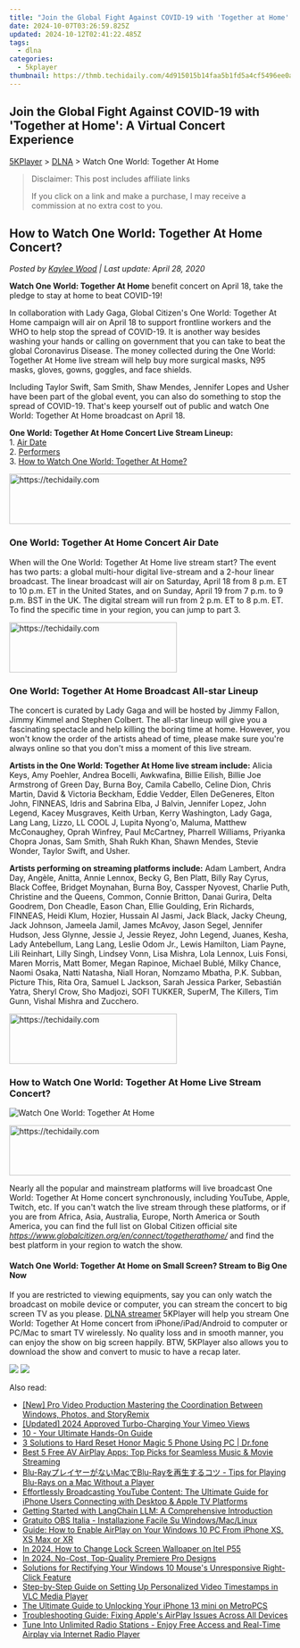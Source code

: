 ```yaml
---
title: "Join the Global Fight Against COVID-19 with 'Together at Home': A Virtual Concert Experience"
date: 2024-10-07T03:26:59.825Z
updated: 2024-10-12T02:41:22.485Z
tags:
  - dlna
categories:
  - 5kplayer
thumbnail: https://thmb.techidaily.com/4d915015b14faa5b1fd5a4cf5496ee0a4d386e84bd18007683e60195b160e324.jpg
---
```


## Join the Global Fight Against COVID-19 with 'Together at Home': A Virtual Concert Experience

[5KPlayer](https://tools.techidaily.com/5kplayer/products/) \> [DLNA](https://tools.techidaily.com/5kplayer/dlna/) \> Watch One World: Together At Home 

>  Disclaimer: This post includes affiliate links
>
>  If you click on a link and make a purchase, I may receive a commission at no extra cost to you.
>

## How to Watch One World: Together At Home Concert?

 _Posted by [Kaylee Wood](https://www.quora.com/profile/Amanda-Hu-21) | Last update: April 28, 2020_

**Watch One World: Together At Home** benefit concert on April 18, take the pledge to stay at home to beat COVID-19!

In collaboration with Lady Gaga, Global Citizen's One World: Together At Home campaign will air on April 18 to support frontline workers and the WHO to help stop the spread of COVID-19\. It is another way besides washing your hands or calling on government that you can take to beat the global Coronavirus Disease. The money collected during the One World: Together At Home live stream will help buy more surgical masks, N95 masks, gloves, gowns, goggles, and face shields.

Including Taylor Swift, Sam Smith, Shaw Mendes, Jennifer Lopes and Usher have been part of the global event, you can also do something to stop the spread of COVID-19\. That's keep yourself out of public and watch One World: Together At Home broadcast on April 18.

**One World: Together At Home Concert Live Stream Lineup:**   
 1\. [Air Date](https://tools.techidaily.com/5kplayer/dlna/)  
 2\. [Performers](https://tools.techidaily.com/5kplayer/dlna/)  
 3\. [How to Watch One World: Together At Home?](https://tools.techidaily.com/5kplayer/dlna/)

<!-- affiliate ads begin -->
<a href="https://aligracehair.sjv.io/c/5597632/1934188/19272" target="_top" id="1934188">
  <img src="//a.impactradius-go.com/display-ad/19272-1934188" border="0" alt="https://techidaily.com" width="728" height="90"/>
</a>
<img height="0" width="0" src="https://aligracehair.sjv.io/i/5597632/1934188/19272" style="position:absolute;visibility:hidden;" border="0" />
<!-- affiliate ads end -->

### One World: Together At Home Concert Air Date

When will the One World: Together At Home live stream start? The event has two parts: a global multi-hour digital live-stream and a 2-hour linear broadcast. The linear broadcast will air on Saturday, April 18 from 8 p.m. ET to 10 p.m. ET in the United States, and on Sunday, April 19 from 7 p.m. to 9 p.m. BST in the UK. The digital stream will run from 2 p.m. ET to 8 p.m. ET. To find the specific time in your region, you can jump to part 3.

<!-- affiliate ads begin -->
<a href="https://aligracehair.sjv.io/c/5597632/2012401/19272" target="_top" id="2012401">
  <img src="//a.impactradius-go.com/display-ad/19272-2012401" border="0" alt="https://techidaily.com" width="300" height="90"/>
</a>
<img height="0" width="0" src="https://aligracehair.sjv.io/i/5597632/2012401/19272" style="position:absolute;visibility:hidden;" border="0" />
<!-- affiliate ads end -->

### One World: Together At Home Broadcast All-star Lineup

The concert is curated by Lady Gaga and will be hosted by Jimmy Fallon, Jimmy Kimmel and Stephen Colbert. The all-star lineup will give you a fascinating spectacle and help killing the boring time at home. However, you won't know the order of the artists ahead of time, please make sure you're always online so that you don't miss a moment of this live stream.

**Artists in the One World: Together At Home live stream include:** Alicia Keys, Amy Poehler, Andrea Bocelli, Awkwafina, Billie Eilish, Billie Joe Armstrong of Green Day, Burna Boy, Camila Cabello, Celine Dion, Chris Martin, David & Victoria Beckham, Eddie Vedder, Ellen DeGeneres, Elton John, FINNEAS, Idris and Sabrina Elba, J Balvin, Jennifer Lopez, John Legend, Kacey Musgraves, Keith Urban, Kerry Washington, Lady Gaga, Lang Lang, Lizzo, LL COOL J, Lupita Nyong'o, Maluma, Matthew McConaughey, Oprah Winfrey, Paul McCartney, Pharrell Williams, Priyanka Chopra Jonas, Sam Smith, Shah Rukh Khan, Shawn Mendes, Stevie Wonder, Taylor Swift, and Usher.

**Artists performing on streaming platforms include:** Adam Lambert, Andra Day, Angèle, Anitta, Annie Lennox, Becky G, Ben Platt, Billy Ray Cyrus, Black Coffee, Bridget Moynahan, Burna Boy, Cassper Nyovest, Charlie Puth, Christine and the Queens, Common, Connie Britton, Danai Gurira, Delta Goodrem, Don Cheadle, Eason Chan, Ellie Goulding, Erin Richards, FINNEAS, Heidi Klum, Hozier, Hussain Al Jasmi, Jack Black, Jacky Cheung, Jack Johnson, Jameela Jamil, James McAvoy, Jason Segel, Jennifer Hudson, Jess Glynne, Jessie J, Jessie Reyez, John Legend, Juanes, Kesha, Lady Antebellum, Lang Lang, Leslie Odom Jr., Lewis Hamilton, Liam Payne, Lili Reinhart, Lilly Singh, Lindsey Vonn, Lisa Mishra, Lola Lennox, Luis Fonsi, Maren Morris, Matt Bomer, Megan Rapinoe, Michael Bublé, Milky Chance, Naomi Osaka, Natti Natasha, Niall Horan, Nomzamo Mbatha, P.K. Subban, Picture This, Rita Ora, Samuel L Jackson, Sarah Jessica Parker, Sebastián Yatra, Sheryl Crow, Sho Madjozi, SOFI TUKKER, SuperM, The Killers, Tim Gunn, Vishal Mishra and Zucchero.

<!-- affiliate ads begin -->
<a href="https://aligracehair.sjv.io/c/5597632/2016165/19272" target="_top" id="2016165">
  <img src="//a.impactradius-go.com/display-ad/19272-2016165" border="0" alt="https://techidaily.com" width="300" height="90"/>
</a>
<img height="0" width="0" src="https://aligracehair.sjv.io/i/5597632/2016165/19272" style="position:absolute;visibility:hidden;" border="0" />
<!-- affiliate ads end -->

### How to Watch One World: Together At Home Live Stream Concert?

![Watch One World: Together At Home](https://www.5kplayer.com/dlna/img/watch-one-world-together-at-home.jpg) 

<!-- affiliate ads begin -->
<a href="https://appsumo.8odi.net/c/5597632/2144279/7443" target="_top" id="2144279">
  <img src="//a.impactradius-go.com/display-ad/7443-2144279" border="0" alt="https://techidaily.com" width="728" height="90"/>
</a>
<img height="0" width="0" src="https://appsumo.8odi.net/i/5597632/2144279/7443" style="position:absolute;visibility:hidden;" border="0" />
<!-- affiliate ads end -->

Nearly all the popular and mainstream platforms will live broadcast One World: Together At Home concert synchronously, including YouTube, Apple, Twitch, etc. If you can't watch the live stream through these platforms, or if you are from Africa, Asia, Australia, Europe, North America or South America, you can find the full list on Global Citizen official site _https://www.globalcitizen.org/en/connect/togetherathome/_ and find the best platform in your region to watch the show. 

#### **Watch One World: Together At Home on Small Screen? Stream to Big One Now**

If you are restricted to viewing equipments, say you can only watch the broadcast on mobile device or computer, you can stream the concert to big screen TV as you please. [DLNA streamer](https://tools.techidaily.com/5kplayer/dlna/) 5KPlayer will help you stream One World: Together At Home concert from iPhone/iPad/Android to computer or PC/Mac to smart TV wirelessly. No quality loss and in smooth manner, you can enjoy the show on big screen happily. BTW, 5KPlayer also allows you to download the show and convert to music to have a recap later.

[![](https://www.5kplayer.com/dlna/../button/freedownwhitewin.png)](https://tools.techidaily.com/5kplayer/products/) [![](https://www.5kplayer.com/dlna/../button/freedownbackmac.png)](https://tools.techidaily.com/5kplayer/products/)

<ins class="adsbygoogle"
     style="display:block"
     data-ad-format="autorelaxed"
     data-ad-client="ca-pub-7571918770474297"
     data-ad-slot="1223367746"></ins>

<ins class="adsbygoogle"
     style="display:block"
     data-ad-client="ca-pub-7571918770474297"
     data-ad-slot="8358498916"
     data-ad-format="auto"
     data-full-width-responsive="true"></ins>

<span class="atpl-alsoreadstyle">Also read:</span>
<div><ul>
<li><a href="https://fox-blue.techidaily.com/new-pro-video-production-mastering-the-coordination-between-windows-photos-and-storyremix/"><u>[New] Pro Video Production Mastering the Coordination Between Windows, Photos, and StoryRemix</u></a></li>
<li><a href="https://vimeo-videos.techidaily.com/updated-2024-approved-turbo-charging-your-vimeo-views/"><u>[Updated] 2024 Approved Turbo-Charging Your Vimeo Views</u></a></li>
<li><a href="https://media-tips.techidaily.com/10-your-ultimate-hands-on-guide/"><u>10 - Your Ultimate Hands-On Guide</u></a></li>
<li><a href="https://phone-solutions.techidaily.com/3-solutions-to-hard-reset-honor-magic-5-phone-using-pc-drfone-by-drfone-reset-android-reset-android/"><u>3 Solutions to Hard Reset Honor Magic 5 Phone Using PC | Dr.fone</u></a></li>
<li><a href="https://media-tips.techidaily.com/best-5-free-av-airplay-apps-top-picks-for-seamless-music-and-movie-streaming/"><u>Best 5 Free AV AirPlay Apps: Top Picks for Seamless Music & Movie Streaming</u></a></li>
<li><a href="https://media-tips.techidaily.com/blu-raymacblu-ray-tips-for-playing-blu-rays-on-a-mac-without-a-player/"><u>Blu-RayプレイヤーがないMacでBlu-Rayを再生するコツ - Tips for Playing Blu-Rays on a Mac Without a Player</u></a></li>
<li><a href="https://media-tips.techidaily.com/effortlessly-broadcasting-youtube-content-the-ultimate-guide-for-iphone-users-connecting-with-desktop-and-apple-tv-platforms/"><u>Effortlessly Broadcasting YouTube Content: The Ultimate Guide for iPhone Users Connecting with Desktop & Apple TV Platforms</u></a></li>
<li><a href="https://tech-hub.techidaily.com/getting-started-with-langchain-llm-a-comprehensive-introduction/"><u>Getting Started with LangChain LLM: A Comprehensive Introduction</u></a></li>
<li><a href="https://blog-min.techidaily.com/gratuito-obs-italia-installazione-facile-su-windowsmaclinux/"><u>Gratuito OBS Italia - Installazione Facile Su Windows/Mac/Linux</u></a></li>
<li><a href="https://media-tips.techidaily.com/guide-how-to-enable-airplay-on-your-windows-10-pc-from-iphone-xs-xs-max-or-xr/"><u>Guide: How to Enable AirPlay on Your Windows 10 PC From iPhone XS, XS Max or XR</u></a></li>
<li><a href="https://unlock-android.techidaily.com/in-2024-how-to-change-lock-screen-wallpaper-on-itel-p55-by-drfone-android/"><u>In 2024, How to Change Lock Screen Wallpaper on Itel P55</u></a></li>
<li><a href="https://fox-blue.techidaily.com/in-2024-no-cost-top-quality-premiere-pro-designs/"><u>In 2024, No-Cost, Top-Quality Premiere Pro Designs</u></a></li>
<li><a href="https://win-howtos.techidaily.com/solutions-for-rectifying-your-windows-10-mouses-unresponsive-right-click-feature/"><u>Solutions for Rectifying Your Windows 10 Mouse's Unresponsive Right-Click Feature</u></a></li>
<li><a href="https://media-tips.techidaily.com/step-by-step-guide-on-setting-up-personalized-video-timestamps-in-vlc-media-player/"><u>Step-by-Step Guide on Setting Up Personalized Video Timestamps in VLC Media Player</u></a></li>
<li><a href="https://sim-unlock.techidaily.com/the-ultimate-guide-to-unlocking-your-iphone-13-mini-on-metropcs-by-drfone-ios/"><u>The Ultimate Guide to Unlocking Your iPhone 13 mini on MetroPCS</u></a></li>
<li><a href="https://media-tips.techidaily.com/troubleshooting-guide-fixing-apples-airplay-issues-across-all-devices/"><u>Troubleshooting Guide: Fixing Apple's AirPlay Issues Across All Devices</u></a></li>
<li><a href="https://media-tips.techidaily.com/tune-into-unlimited-radio-stations-enjoy-free-access-and-real-time-airplay-via-internet-radio-player/"><u>Tune Into Unlimited Radio Stations - Enjoy Free Access and Real-Time Airplay via Internet Radio Player</u></a></li>
</ul></div>

